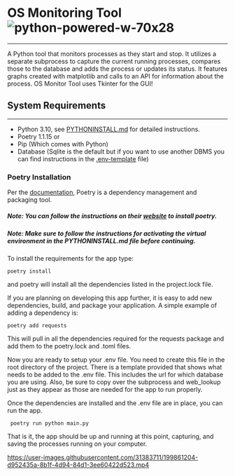 

# OS Monitoring Tool ![python-powered-w-70x28](https://user-images.githubusercontent.com/31383711/190922610-d309b96e-318e-4e82-9b04-8eb2ab52938d.png)
---

A Python tool that monitors processes as they start and stop. It utilizes a separate subprocess to capture the current running processes, compares those to the database and adds the process or updates its status. It features graphs created with matplotlib and calls to an API for information about the process. OS Monitor Tool uses Tkinter for the GUI!

## System Requirements
---
* Python 3.10, see [PYTHONINSTALL.md](PYTHONINSTALL.md) for detailed instructions.
* Poetry 1.1.15 or
* Pip (Which comes with Python)
* Database (Sqlite is the default but if you want to use another DBMS you can find instructions in the [.env-template](https://github.com/jalnor/os_monitoring_tool/blob/main/.env-template) file)


### Poetry Installation
Per the [documentation](https://python-poetry.org/docs/), Poetry is a dependency management and packaging tool.

##### Note: You can follow the instructions on their [website](https://python-poetry.org/docs/) to install poetry.
##### Note: Make sure to follow the instructions for activating the virtual environment in the PYTHONINSTALL.md file before continuing.
To install the requirements for the app type:

``` poetry install ```

and poetry will install all the dependencies listed in the project.lock file.

If you are planning on developing this app further, it is easy to add new dependencies, build, and package your application. A simple example of adding a dependency is:

``` poetry add requests ```

This will pull in all the dependencies required for the requests package and add them to the poetry.lock and .toml files.

Now you are ready to setup your .env file. You need to create this file in the root directory of the project. There is a template provided that shows what needs to be added to the .env file.
This includes the url for which database you are using. Also, be sure to copy over the subprocess and web_lookup just as they appear as those are needed for the app to run properly.


Once the dependencies are installed and the .env file are in place, you can run the app.

``` poetry run python main.py```

That is it, the app should be up and running at this point, capturing, and saving the processes running on your computer.

https://user-images.githubusercontent.com/31383711/199861204-d952435a-8b1f-4d94-84d1-3ee60422d523.mp4


